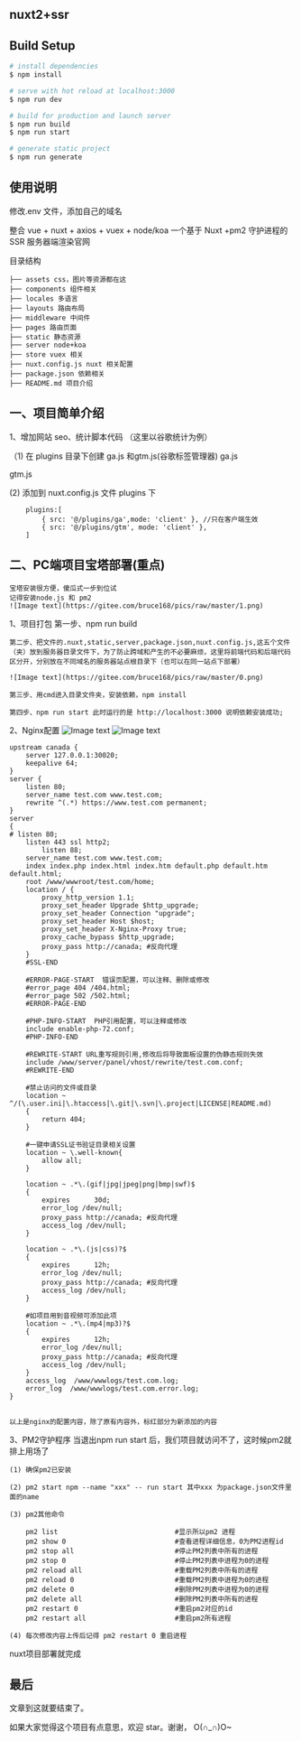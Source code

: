 <!--
 * @Descripttion: 严肃声明：本系统已申请软件著作权，受国家版权局知识产权以及国家计算机软件著作权保护！ 违者使用者必究！ Copyright © 2017 - 2020 all rights reserved 版权所有，侵权必究！
 * @Date: 2022-03-28 16:09:55
 * @LastEditors: 毅源泉科技
 * @LastEditTime: 2022-03-28 23:34:26
-->

## nuxt2+ssr
## Build Setup

```bash
# install dependencies
$ npm install

# serve with hot reload at localhost:3000
$ npm run dev 

# build for production and launch server
$ npm run build 
$ npm run start

# generate static project
$ npm run generate
```


## 使用说明

修改.env 文件，添加自己的域名

整合 vue + nuxt + axios + vuex + node/koa 一个基于 Nuxt +pm2 守护进程的 SSR 服务器端渲染官网

目录结构

```
├── assets css，图片等资源都在这
├── components 组件相关
├── locales 多语言
├── layouts 路由布局
├── middleware 中间件
├── pages 路由页面
├── static 静态资源
├── server node+koa
├── store vuex 相关
├── nuxt.config.js nuxt 相关配置
├── package.json 依赖相关
├── README.md 项目介绍
```


## 一、项目简单介绍

1、增加网站 seo、统计脚本代码 （这里以谷歌统计为例）

（1) 在 plugins 目录下创建 ga.js 和gtm.js(谷歌标签管理器)
ga.js

<script>       
    if (process.client && process.env.NODE_ENV === 'production') {
        // if (process.client) {
        /*
         ** Google 统计分析脚本
         */
        (function (i, s, o, g, r, a, m) {
          i.GoogleAnalyticsObject = r;
          (i[r] =
            i[r] ||
            function () {
              ;
              (i[r].q = i[r].q || []).push(arguments)
            }),
          (i[r].l = 1 * new Date());
          (a = s.createElement(o)), (m = s.getElementsByTagName(o)[0])
          a.async = 1
          a.src = g
          m.parentNode.insertBefore(a, m)
        })(
          window,
          document,
          'script',
          'https://www.google-analytics.com/analytics.js',
          'ga'
        )
        /*
         ** 当前页的访问统计
         */
        ga('create', 'GTM-WR9L2WN', 'auto')     //这里要填写你自己的google代码  code
      }
      
      export default ({
        app: {
          router
        },
        store,
      }) => {
        /*
         ** 每次路由变更时进行pv统计
         */
        //   if (process.client && process.env.NODE_ENV === 'production') {
        if (process.client) {
          router.afterEach((to, from) => {
            /*
             ** 告诉 GA 增加一个 PV
             */
            ga('set', 'page', to.fullPath)
            ga('send', 'pageview')
            ga('require', 'ec');
          })
        }
      
      }
</script>


gtm.js


<script>
    export default () => {
//   if (!gtmKey) { // In case I have other pages not in the switch statement above
//     return;
//   }
  /* xxxx 需要申请
  ** Include Google Tag Manager
  */
  (function(w,d,s,l,i){w[l]=w[l]||[];w[l].push({'gtm.start':
  new Date().getTime(),event:'gtm.js'});var f=d.getElementsByTagName(s)[0],
  j=d.createElement(s),dl=l!='dataLayer'?'&l='+l:'';j.async=true;j.src=
  'https://www.googletagmanager.com/gtm.js?id='+i+dl;f.parentNode.insertBefore(j,f);
  })(window,document,'script','dataLayer','xxxx');
</script>

(2) 添加到 nuxt.config.js 文件 plugins 下

```
    plugins:[
        { src: '@/plugins/ga',mode: 'client' }, //只在客户端生效
        { src: '@/plugins/gtm', mode: 'client' },
    ]
``` 

## 二、PC端项目宝塔部署(重点)

    宝塔安装很方便，傻瓜式一步到位试
    记得安装node.js 和 pm2 
    ![Image text](https://gitee.com/bruce168/pics/raw/master/1.png)

1、项目打包
    第一步、npm run build

    第二步、把文件的.nuxt,static,server,package.json,nuxt.config.js,这五个文件（夹）放到服务器目录文件下，为了防止跨域和产生的不必要麻烦，这里将前端代码和后端代码区分开，分别放在不同域名的服务器站点根目录下（也可以在同一站点下部署）

    ![Image text](https://gitee.com/bruce168/pics/raw/master/0.png)

    第三步、用cmd进入目录文件夹，安装依赖，npm install

    第四步、npm run start 此时运行的是 http://localhost:3000 说明依赖安装成功;

2、Nginx配置
    ![Image text](https://gitee.com/bruce168/pics/raw/master/3.png)
    ![Image text](https://gitee.com/bruce168/pics/raw/master/4.png)


    upstream canada {
        server 127.0.0.1:30020;
        keepalive 64;
    }
    server {
        listen 80;
        server_name test.com www.test.com;
        rewrite ^(.*) https://www.test.com permanent;
    }
    server
    {
    # listen 80;
        listen 443 ssl http2;
            listen 88;
        server_name test.com www.test.com;
        index index.php index.html index.htm default.php default.htm default.html;
        root /www/wwwroot/test.com/home;
        location / {
            proxy_http_version 1.1;
            proxy_set_header Upgrade $http_upgrade;  
            proxy_set_header Connection "upgrade";
            proxy_set_header Host $host;
            proxy_set_header X-Nginx-Proxy true;
            proxy_cache_bypass $http_upgrade;
            proxy_pass http://canada; #反向代理
        }
        #SSL-END
        
        #ERROR-PAGE-START  错误页配置，可以注释、删除或修改
        #error_page 404 /404.html;
        #error_page 502 /502.html;
        #ERROR-PAGE-END
        
        #PHP-INFO-START  PHP引用配置，可以注释或修改
        include enable-php-72.conf;
        #PHP-INFO-END
        
        #REWRITE-START URL重写规则引用,修改后将导致面板设置的伪静态规则失效
        include /www/server/panel/vhost/rewrite/test.com.conf;
        #REWRITE-END
        
        #禁止访问的文件或目录
        location ~ ^/(\.user.ini|\.htaccess|\.git|\.svn|\.project|LICENSE|README.md)
        {
            return 404;
        }
        
        #一键申请SSL证书验证目录相关设置
        location ~ \.well-known{
            allow all;
        }
        
        location ~ .*\.(gif|jpg|jpeg|png|bmp|swf)$
        {
            expires      30d;
            error_log /dev/null;
            proxy_pass http://canada; #反向代理
            access_log /dev/null;
        }
        
        location ~ .*\.(js|css)?$
        {
            expires      12h;
            error_log /dev/null;
            proxy_pass http://canada; #反向代理
            access_log /dev/null; 
        }

        #如项目用到音视频可添加此项
        location ~ .*\.(mp4|mp3)?$
        {
            expires      12h;
            error_log /dev/null;
            proxy_pass http://canada; #反向代理
            access_log /dev/null; 
        }
        access_log  /www/wwwlogs/test.com.log;
        error_log  /www/wwwlogs/test.com.error.log;
    }

    
    以上是nginx的配置内容，除了原有内容外，标红部分为新添加的内容
    
3、PM2守护程序
    当退出npm run start 后，我们项目就访问不了，这时候pm2就排上用场了

    (1) 确保pm2已安装

    (2) pm2 start npm --name "xxx" -- run start 其中xxx 为package.json文件里面的name

    (3) pm2其他命令

        pm2 list                             #显示所以pm2 进程
        pm2 show 0                           #查看进程详细信息，0为PM2进程id 
        pm2 stop all                         #停止PM2列表中所有的进程
        pm2 stop 0                           #停止PM2列表中进程为0的进程
        pm2 reload all                       #重载PM2列表中所有的进程
        pm2 reload 0                         #重载PM2列表中进程为0的进程
        pm2 delete 0                         #删除PM2列表中进程为0的进程
        pm2 delete all                       #删除PM2列表中所有的进程
        pm2 restart 0                        #重启pm2对应的id
        pm2 restart all                      #重启pm2所有进程

    (4) 每次修改内容上传后记得 pm2 restart 0 重启进程


nuxt项目部署就完成

## 最后

文章到这就要结束了。

如果大家觉得这个项目有点意思，欢迎 star。谢谢， O(∩_∩)O~


